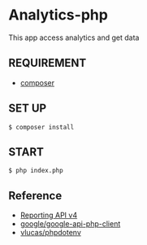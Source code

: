 Analytics-php
====

This app access analytics and get data

## REQUIREMENT
* [composer](https://getcomposer.org/)

## SET UP
```
$ composer install
```

## START
```
$ php index.php
```

## Reference
* [Reporting API v4](https://developers.google.com/analytics/devguides/reporting/core/v4/quickstart/service-php)
* [google/google-api-php-client](https://github.com/google/google-api-php-client)
* [vlucas/phpdotenv](https://github.com/vlucas/phpdotenv)
